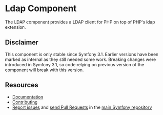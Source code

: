Ldap Component
==============

The LDAP component provides a LDAP client for PHP on top of PHP's ldap
extension.

Disclaimer
----------

This component is only stable since Symfony 3.1. Earlier versions
have been marked as internal as they still needed some work.
Breaking changes were introduced in Symfony 3.1, so code relying on
previous version of the component will break with this version.

Resources
---------

 * [Documentation](https://symfony.com/doc/current/components/ldap)
 * [Contributing](https://symfony.com/doc/current/contributing/index.html)
 * [Report issues](https://github.com/symfony/symfony/issues) and
   [send Pull Requests](https://github.com/symfony/symfony/pulls)
   in the [main Symfony repository](https://github.com/symfony/symfony)
